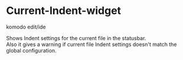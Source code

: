 # Current-Indent-widget
komodo edit/ide

Shows Indent settings for the current file in the statusbar.  
Also it gives a warning if current file Indent settings doesn't match the global configuration.

